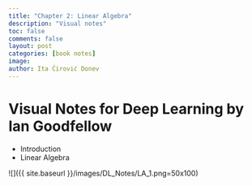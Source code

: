 ```yaml
---
title: "Chapter 2: Linear Algebra"
description: "Visual notes"
toc: false
comments: false
layout: post
categories: [book notes]
image: 
author: Ita Ćirović Donev
---
```


# Visual Notes for Deep Learning by Ian Goodfellow

- Introduction
- Linear Algebra

![]({{ site.baseurl }}/images/DL_Notes/LA_1.png=50x100)
